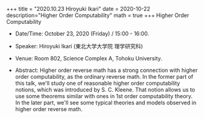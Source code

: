 +++
title = "2020.10.23 Hiroyuki Ikari"
date = 2020-10-22
description="Higher Order Computability"
math = true
+++
Higher Order Computability

<!--more-->

- Date/Time: October 23, 2020 (Friday) / 15:00 - 16:00.

- Speaker: Hiroyuki Ikari (東北大学大学院 理学研究科)

- Venue: Room 802, Science Complex A, Tohoku University.

- Abstract:  Higher order reverse math has a strong connection with higher order computability, as the ordinary reverse math. In the former part of this talk, we'll study one of reasonable higher order computability notions, which was introduced by S. C. Kleene. That notion allows us to use some theorems similar with ones in 1st order computability theory. \
In the later part, we'll see some typical theories and models observed in higher order reverse math.